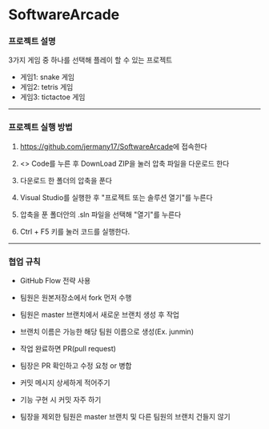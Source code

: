 # SoftwareArcade
### 프로젝트 설명
3가지 게임 중 하나를 선택해 플레이 할 수 있는 프로젝트
- 게임1: snake 게임
- 게임2: tetris 게임
- 게임3: tictactoe 게임 
---
### 프로젝트 실행 방법
1. <https://github.com/jermany17/SoftwareArcade>에 접속한다

2. <> Code를 누른 후 DownLoad ZIP을 눌러 압축 파일을 다운로드 한다

3. 다운로드 한 폴더의 압축을 푼다

4. Visual Studio를 실행한 후 "프로젝트 또는 솔루션 열기"를 누른다

5. 압축을 푼 폴더안의 .sln 파일을 선택해 "열기"를 누른다

6. Ctrl + F5 키를 눌러 코드를 실행한다.
---
### 협업 규칙 
- GitHub Flow 전략 사용 

- 팀원은 원본저장소에서 fork 먼저 수행  
- 팀원은 master 브랜치에서 새로운 브랜치 생성 후 작업 
- 브랜치 이름은 가능한 해당 팀원 이름으로 생성(Ex. junmin)
- 작업 완료하면 PR(pull request) 
- 팀장은 PR 확인하고 수정 요청 or 병합

- 커밋 메시지 상세하게 적어주기
- 기능 구현 시 커밋 자주 하기
- 팀장을 제외한 팀원은 master 브랜치 및 다른 팀원의 브랜치 건들지 않기 